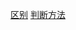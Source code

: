 [区别](https://blog.csdn.net/qq_40238154/article/details/78277515)
[判断方法](https://www.cnblogs.com/1906859953Lucas/p/9067475.html)